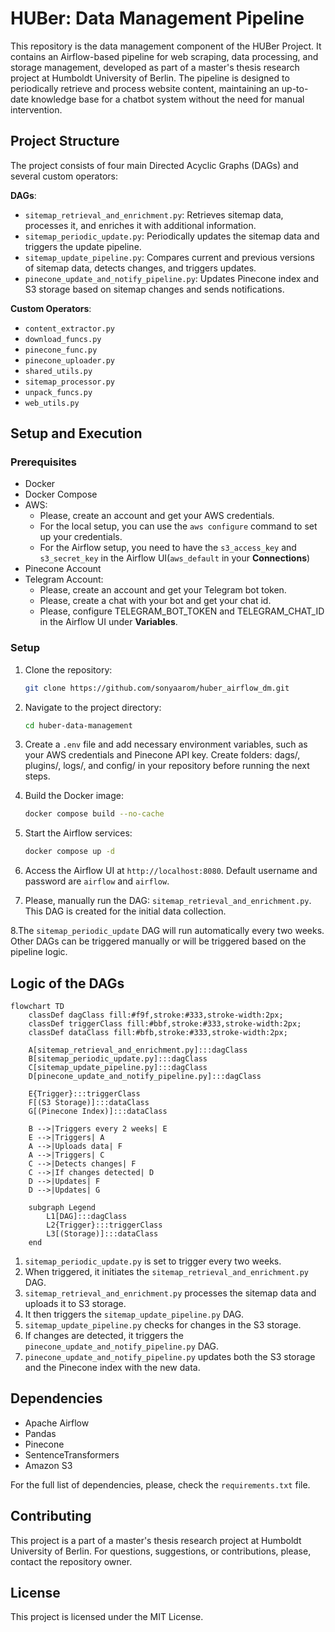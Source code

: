 # HUBer: Data Management Pipeline

This repository is the data management component of the HUBer Project. It contains an Airflow-based pipeline for web scraping, data processing, and storage management, developed as part of a master's thesis research project at Humboldt University of Berlin. The pipeline is designed to periodically retrieve and process website content, maintaining an up-to-date knowledge base for a chatbot system without the need for manual intervention.

## Project Structure

The project consists of four main Directed Acyclic Graphs (DAGs) and several custom operators:

**DAGs**:
* `sitemap_retrieval_and_enrichment.py`: Retrieves sitemap data, processes it, and enriches it with additional information.
* `sitemap_periodic_update.py`: Periodically updates the sitemap data and triggers the update pipeline.
* `sitemap_update_pipeline.py`: Compares current and previous versions of sitemap data, detects changes, and triggers updates.
* `pinecone_update_and_notify_pipeline.py`: Updates Pinecone index and S3 storage based on sitemap changes and sends notifications.

**Custom Operators**:
* `content_extractor.py`
* `download_funcs.py`
* `pinecone_func.py`
* `pinecone_uploader.py`
* `shared_utils.py`
* `sitemap_processor.py`
* `unpack_funcs.py`
* `web_utils.py`

## Setup and Execution

### Prerequisites

* Docker
* Docker Compose
* AWS:
    * Please, create an account and get your AWS credentials.
    * For the local setup, you can use the `aws configure` command to set up your credentials.
    * For the Airflow setup, you need to have the `s3_access_key` and `s3_secret_key` in the Airflow UI(`aws_default` in your **Connections**)
* Pinecone Account
* Telegram Account:
    * Please, create an account and get your Telegram bot token.
    * Please, create a chat with your bot and get your chat id.
    * Please, configure TELEGRAM_BOT_TOKEN and TELEGRAM_CHAT_ID in the Airflow UI under **Variables**.



### Setup

1. Clone the repository:
   ```bash
   git clone https://github.com/sonyaarom/huber_airflow_dm.git
   ```

2. Navigate to the project directory:
   ```bash
   cd huber-data-management
   ```

3. Create a `.env` file and add necessary environment variables, such as your AWS credentials and Pinecone API key. Create folders: dags/, plugins/, logs/, and config/ in your repository before running the next steps.


4. Build the Docker image:
    ```bash
    docker compose build --no-cache
    ```

5. Start the Airflow services:
    ```bash
    docker compose up -d
    ```

6. Access the Airflow UI at `http://localhost:8080`. Default username and password are `airflow` and `airflow`.

7. Please, manually run the DAG: `sitemap_retrieval_and_enrichment.py`. This DAG is created for the initial data collection. 

8.The `sitemap_periodic_update` DAG will run automatically every two weeks. Other DAGs can be triggered manually or will be triggered based on the pipeline logic.


## Logic of the DAGs

```mermaid
flowchart TD
    classDef dagClass fill:#f9f,stroke:#333,stroke-width:2px;
    classDef triggerClass fill:#bbf,stroke:#333,stroke-width:2px;
    classDef dataClass fill:#bfb,stroke:#333,stroke-width:2px;

    A[sitemap_retrieval_and_enrichment.py]:::dagClass
    B[sitemap_periodic_update.py]:::dagClass
    C[sitemap_update_pipeline.py]:::dagClass
    D[pinecone_update_and_notify_pipeline.py]:::dagClass

    E{Trigger}:::triggerClass
    F[(S3 Storage)]:::dataClass
    G[(Pinecone Index)]:::dataClass

    B -->|Triggers every 2 weeks| E
    E -->|Triggers| A
    A -->|Uploads data| F
    A -->|Triggers| C
    C -->|Detects changes| F
    C -->|If changes detected| D
    D -->|Updates| F
    D -->|Updates| G

    subgraph Legend
        L1[DAG]:::dagClass
        L2{Trigger}:::triggerClass
        L3[(Storage)]:::dataClass
    end
```
1. `sitemap_periodic_update.py` is set to trigger every two weeks.
2. When triggered, it initiates the `sitemap_retrieval_and_enrichment.py` DAG.
3. `sitemap_retrieval_and_enrichment.py` processes the sitemap data and uploads it to S3 storage.
4. It then triggers the `sitemap_update_pipeline.py` DAG.
5. `sitemap_update_pipeline.py` checks for changes in the S3 storage.
6. If changes are detected, it triggers the `pinecone_update_and_notify_pipeline.py` DAG.
7. `pinecone_update_and_notify_pipeline.py` updates both the S3 storage and the Pinecone index with the new data.

## Dependencies

* Apache Airflow
* Pandas
* Pinecone
* SentenceTransformers
* Amazon S3

For the full list of dependencies, please, check the `requirements.txt` file.

## Contributing

This project is a part of a master's thesis research project at Humboldt University of Berlin.
For questions, suggestions, or contributions, please, contact the repository owner.

## License

This project is licensed under the MIT License.

